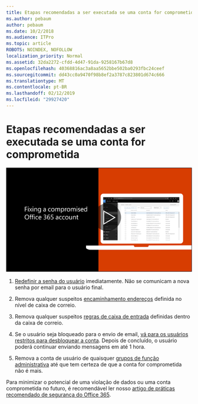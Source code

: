 ```yaml
---
title: Etapas recomendadas a ser executada se uma conta for comprometida
ms.author: pebaum
author: pebaum
ms.date: 10/2/2018
ms.audience: ITPro
ms.topic: article
ROBOTS: NOINDEX, NOFOLLOW
localization_priority: Normal
ms.assetid: 32da2272-cfdd-4d47-91da-9258167b67d8
ms.openlocfilehash: 40368816ac3a8aa5652bbe502ba0293fbc24ceef
ms.sourcegitcommit: dd43cc0a9470f98b8ef2a3787c823801d674c666
ms.translationtype: MT
ms.contentlocale: pt-BR
ms.lasthandoff: 02/12/2019
ms.locfileid: "29927420"
---
```

# <a name="recommended-steps-to-take-if-an-account-is-compromised"></a>Etapas recomendadas a ser executada se uma conta for comprometida

[![Corrigindo uma conta do Office 365 comprometida](media/797f355b-22a1-468e-91a4-a9d5bc45b19a.png)](https://www.microsoft.com/videoplayer/embed/RE2jvOb?pid=ocpVideo0-innerdiv-oneplayer&amp;postJsllMsg=true&amp;maskLevel=20&amp;autoplay=true)
  
1. [Redefinir a senha do usuário](https://support.office.com/article/7a5d073b-7fae-4aa5-8f96-9ecd041aba9c) imediatamente. Não se comunicam a nova senha por email para o usuário final. 
    
2. Remova qualquer suspeitos [encaminhamento endereços](https://support.office.com/article/ab5eb117-0f22-4fa7-a662-3a6bdb0add74) definida no nível de caixa de correio. 
    
3. Remova qualquer suspeitos [regras de caixa de entrada](https://support.office.com/article/1433E3A0-7FB0-4999-B536-50E05CB67FED) definidas dentro da caixa de correio. 
    
4. Se o usuário seja bloqueado para o envio de email, [vá para os usuários restritos para desbloquear a conta](https://protection.office.com/?hash=/restrictedusers). Depois de concluído, o usuário poderá continuar enviando mensagens em até 1 hora.
    
5. Remova a conta de usuário de quaisquer [grupos de função administrativa](https://support.office.com/article/eac4d046-1afd-4f1a-85fc-8219c79e1504) até que tem certeza de que a conta for comprometida não é mais. 
    
Para minimizar o potencial de uma violação de dados ou uma conta comprometida no futuro, é recomendável ler nosso [artigo de práticas recomendado de segurança do Office 365](https://support.office.com/article/9295e396-e53d-49b9-ae9b-0b5828cdedc3).
  

